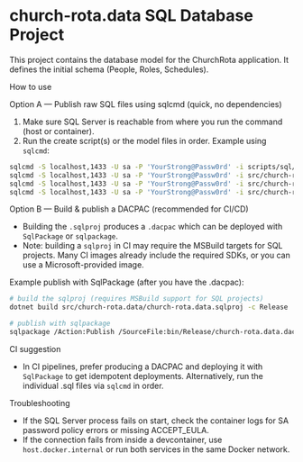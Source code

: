# church-rota.data SQL Database Project

This project contains the database model for the ChurchRota application. It defines the initial schema (People, Roles, Schedules).

How to use

Option A — Publish raw SQL files using sqlcmd (quick, no dependencies)

1. Make sure SQL Server is reachable from where you run the command (host or container).
2. Run the create script(s) or the model files in order. Example using `sqlcmd`:

```bash
sqlcmd -S localhost,1433 -U sa -P 'YourStrong@Passw0rd' -i scripts/sql/create-database.sql
sqlcmd -S localhost,1433 -U sa -P 'YourStrong@Passw0rd' -i src/church-rota.data/Model/People.sql
sqlcmd -S localhost,1433 -U sa -P 'YourStrong@Passw0rd' -i src/church-rota.data/Model/Roles.sql
sqlcmd -S localhost,1433 -U sa -P 'YourStrong@Passw0rd' -i src/church-rota.data/Model/Schedules.sql
```

Option B — Build & publish a DACPAC (recommended for CI/CD)

- Building the `.sqlproj` produces a `.dacpac` which can be deployed with `SqlPackage` or `sqlpackage`.
- Note: building a `sqlproj` in CI may require the MSBuild targets for SQL projects. Many CI images already include the required SDKs, or you can use a Microsoft-provided image.

Example publish with SqlPackage (after you have the .dacpac):

```bash
# build the sqlproj (requires MSBuild support for SQL projects)
dotnet build src/church-rota.data/church-rota.data.sqlproj -c Release

# publish with sqlpackage
sqlpackage /Action:Publish /SourceFile:bin/Release/church-rota.data.dacpac /TargetServerName:localhost,1433 /TargetUser:sa /TargetPassword:YourStrong@Passw0rd /TargetDatabaseName:ChurchRota
```

CI suggestion

- In CI pipelines, prefer producing a DACPAC and deploying it with `SqlPackage` to get idempotent deployments. Alternatively, run the individual .sql files via `sqlcmd` in order.

Troubleshooting

- If the SQL Server process fails on start, check the container logs for SA password policy errors or missing ACCEPT_EULA.
- If the connection fails from inside a devcontainer, use `host.docker.internal` or run both services in the same Docker network.

